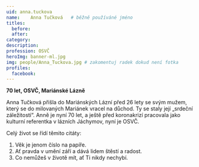 ```yaml
---
uid: anna.tuckova
name:    Anna Tučková 	# běžně používáné jméno
titles:
  before: 
  after:
category:
description: 
profession: OSVČ
heroImg: banner-ml.jpg
img: people/Anna_Tuckova.jpg # zakomentuj radek dokud není fotka
profiles:
  facebook:
---
```

**70 let, OSVČ, Mariánské Lázně**

Anna Tučková přišla do Mariánských Lázní před 26 lety se svým mužem, který se do milovaných Mariánek vracel na důchod. Ty se staly její „srdeční záležitostí“. Anně je nyní 70 let, a ještě před koronakrizí pracovala jako kulturní referentka v lázních Jáchymov, nyní je OSVČ.

Celý život se řídí těmito citáty:
1) Věk je jenom číslo na papíře.
2) Ať pravda v umění září a dává lidem štěstí a radost.
3) Co nemůžeš v životě mít, ať Ti nikdy nechybí.
